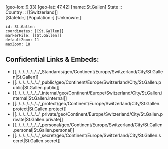 ﻿---
location: [47.42,9.33] 
mapzoom: [7,12] 
mapmarker: city 
type: City
tags:
- geo/City


SpocWebEntityId: 34454
isDeleted: false
confidential: public

---
[geo-lon::9.33] 
[geo-lat::47.42] 
[name::St.Gallen] 
State ::  
Country :: [[Switzerland]]  
[StateId::] 
[Population::] 
[Unknown::] 


```leaflet
id: St.Gallen
coordinates: [[St.Gallen]] 
markerFile: [[St.Gallen]] 
defaultZoom: 11 
maxZoom: 18
```


## Confidential Links & Embeds: 
- [[../../../../../../_Standards/geo/Continent/Europe/Switzerland/City/St.Gallen|St.Gallen]] 
- [[../../../../../../_public/geo/Continent/Europe/Switzerland/City/St.Gallen.public|St.Gallen.public]] 
- [[../../../../../../_internal/geo/Continent/Europe/Switzerland/City/St.Gallen.internal|St.Gallen.internal]] 
- [[../../../../../../_protect/geo/Continent/Europe/Switzerland/City/St.Gallen.protect|St.Gallen.protect]] 
- [[../../../../../../_private/geo/Continent/Europe/Switzerland/City/St.Gallen.private|St.Gallen.private]] 
- [[../../../../../../_personal/geo/Continent/Europe/Switzerland/City/St.Gallen.personal|St.Gallen.personal]] 
- [[../../../../../../_secret/geo/Continent/Europe/Switzerland/City/St.Gallen.secret|St.Gallen.secret]] 
